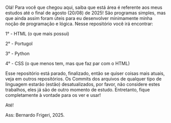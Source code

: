 Olá! Para você que chegou aqui, saiba que está área é referente aos meus estudos até o final de agosto (20/08) de 2025! São programas simples, mas que ainda assim foram úteis para eu desenvolver minimamente minha noção de programação e lógica.
Nesse repositório você irá encontrar:

1° - HTML (o que mais possui)

2° - Portugol

3° - Python

4° - CSS (o que menos tem, mas que faz par com o HTML)

Esse repositório está parado, finalizado, então se quiser coisas mais atuais, veja em outros repositórios. Os Commits dos arquivos de qualquer tipo de linguagem estarão (estão) desatualizados, por favor, não considere estes trabalhos, eles já são de outro momento de estudo. Entretanto, fique completamente à vontade para os ver e usar!

Até!

Ass: Bernardo Frigeri, 2025.
